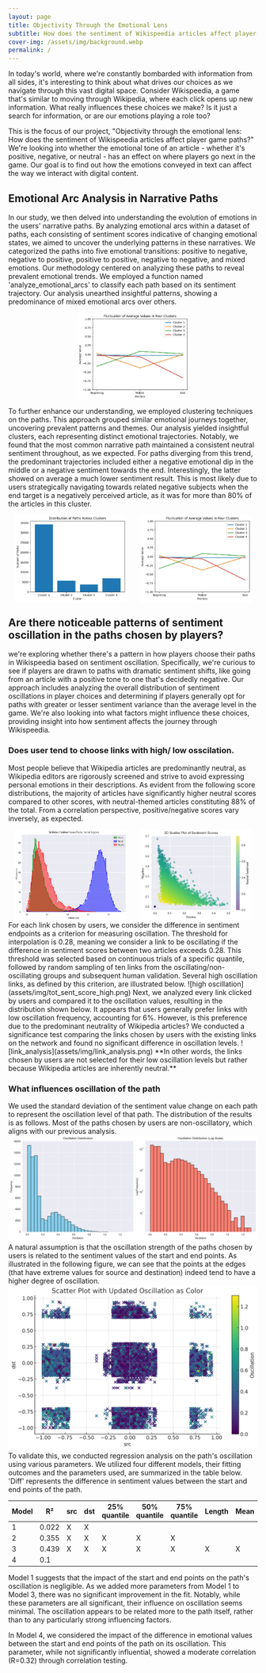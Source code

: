 ```yaml
---
layout: page
title: Objectivity Through the Emotional Lens
subtitle: How does the sentiment of Wikispeedia articles affect player game paths?
cover-img: /assets/img/background.webp
permalink: /
---
```


In today's world, where we're constantly bombarded with information from all sides, it's interesting to think about what drives our choices as we navigate through this vast digital space. Consider Wikispeedia, a game that's similar to moving through Wikipedia, where each click opens up new information. What really influences these choices we make? Is it just a search for information, or are our emotions playing a role too?

This is the focus of our project, "Objectivity through the emotional lens: How does the sentiment of Wikispeedia articles affect player game paths?" We're looking into whether the emotional tone of an article - whether it's positive, negative, or neutral - has an effect on where players go next in the game. Our goal is to find out how the emotions conveyed in text can affect the way we interact with digital content.



## Emotional Arc Analysis in Narrative Paths

In our study, we then delved into understanding the evolution of emotions in the users' narrative paths. By analyzing emotional arcs within a dataset of paths, each consisting of sentiment scores indicative of changing emotional states, we aimed to uncover the underlying patterns in these narratives. We categorized the paths into five emotional transitions: positive to negative, negative to positive, positive to positive, negative to negative, and mixed emotions. Our methodology centered on analyzing these paths to reveal prevalent emotional trends. We employed a function named 'analyze_emotional_arcs' to classify each path based on its sentiment trajectory. Our analysis unearthed insightful patterns, showing a predominance of mixed emotional arcs over others. 

<div style="display: flex; justify-content: space-around;">
  <img src="assets/img/brando1.jpg" width="45%" />
</div>

To further enhance our understanding, we employed clustering techniques on the paths. This approach grouped similar emotional journeys together, uncovering prevalent patterns and themes.
Our analysis yielded insightful clusters, each representing distinct emotional trajectories. Notably, we found that the most common narrative path maintained a consistent neutral sentiment throughout, as we expected. For paths diverging from this trend, the predominant trajectories included either a negative emotional dip in the middle or a negative sentiment towards the end. Interestingly, the latter showed on average a much lower sentiment result. This is most likely due to users strategically navigating towards related negative subjects when the end target is a negatively perceived article, as it was for more than 80% of the articles in this cluster.
<div style="display: flex; justify-content: space-around;">
  <img src="assets/img/brando2.jpg" width="45%" />
  <img src="assets/img/brando3.jpg" width="45%" />
</div>


## Are there noticeable patterns of sentiment oscillation in the paths chosen by players?
we're exploring whether there's a pattern in how players choose their paths in Wikispeedia based on sentiment oscillation. Specifically, we're curious to see if players are drawn to paths with dramatic sentiment shifts, like going from an article with a positive tone to one that's decidedly negative. Our approach includes analyzing the overall distribution of sentiment oscillations in player choices and determining if players generally opt for paths with greater or lesser sentiment variance than the average level in the game. We're also looking into what factors might influence these choices, providing insight into how sentiment affects the journey through Wikispeedia.


### Does user tend to choose links with high/ low osscilation.
Most people believe that Wikipedia articles are predominantly neutral, as Wikipedia editors are rigorously screened and strive to avoid expressing personal emotions in their descriptions. As evident from the following score distributions, the majority of articles have significantly higher neutral scores compared to other scores, with neutral-themed articles constituting 88% of the total. From a correlation perspective, positive/negative scores vary inversely, as expected.

<div style="display: flex; justify-content: space-around;">
  <img src="assets/img/distribution_scores.png" width="45%" />
  <img src="assets/img/scatter_scores.png" width="45%" />
</div>
For each link chosen by users, we consider the difference in sentiment endpoints as a criterion for measuring oscillation. The threshold for interpolation is 0.28, meaning we consider a link to be oscillating if the difference in sentiment scores between two articles exceeds 0.28. This threshold was selected based on continuous trials of a specific quantile, followed by random sampling of ten links from the oscillating/non-oscillating groups and subsequent human validation. Several high oscillation links, as defined by this criterion, are illustrated below.
![high oscillation](assets/img/tot_sent_score_high.png)
Next, we analyzed every link clicked by users and compared it to the oscillation values, resulting in the distribution shown below. It appears that users generally prefer links with low oscillation frequency, accounting for 6%. However, is this preference due to the predominant neutrality of Wikipedia articles? We conducted a significance test comparing the links chosen by users with the existing links on the network and found no significant difference in oscillation levels.
![link_analysis](assets/img/link_analysis.png)
**In other words, the links chosen by users are not selected for their low oscillation levels but rather because Wikipedia articles are inherently neutral.**

### What influences oscillation of the path
We used the standard deviation of the sentiment value change on each path to represent the oscillation level of that path. The distribution of the results is as follows. Most of the paths chosen by users are non-oscillatory, which aligns with our previous analysis.
![path_oscill_distribution.png](assets%2Fimg%2Fpath_oscill_distribution.png)
A natural assumption is that the oscillation strength of the paths chosen by users is related to the sentiment values of the start and end points. As illustrated in the following figure, we can see that the points at the edges (that have extreme values for source and destination) indeed tend to have a higher degree of oscillation.
![a](assets%2Fimg%2Fscatter_path.png)
To validate this, we conducted regression analysis on the path's oscillation using various parameters. We utilized four different models, their fitting outcomes and the parameters used, are summarized in the table below. 'Diff' represents the difference in sentiment values between the start and end points of the path.

| Model | R²    | src | dst | 25% quantile | 50% quantile | 75% quantile | Length | Mean | Diff |
|-------|-------|-----|-----|--------------|--------------|--------------|--------|------|------|
| 1     | 0.022 | X   | X   |              |              |              |        |      |      |
| 2     | 0.355 | X   | X   | X            | X            | X            |        |      |      |
| 3     | 0.439 | X   | X   | X            | X            | X            | X      | X    |      |
| 4     | 0.1   |     |     |              |              |              |        |      | X    |


Model 1 suggests that the impact of the start and end points on the path's oscillation is negligible. As we added more parameters from Model 1 to Model 3, there was no significant improvement in the fit. Notably, while these parameters are all significant, their influence on oscillation seems minimal. The oscillation appears to be related more to the path itself, rather than to any particularly strong influencing factors.

In Model 4, we considered the impact of the difference in emotional values between the start and end points of the path on its oscillation. This parameter, while not significantly influential, showed a moderate correlation (R=0.32) through correlation testing.